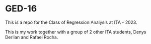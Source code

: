 # GED-16

This is a repo for the Class of Regression Analysis at ITA - 2023. 

This is my work together with a group of 2 other ITA students, Denys Derlian and Rafael Rocha.